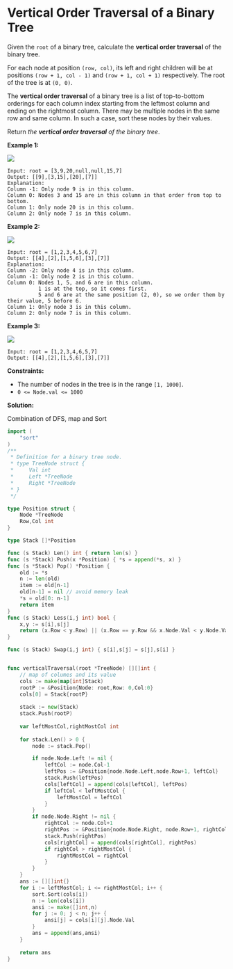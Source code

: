 # Vertical Order Traversal of a Binary Tree

Given the  `root`  of a binary tree, calculate the  **vertical order traversal**  of the binary tree.

For each node at position  `(row, col)`, its left and right children will be at positions  `(row + 1, col - 1)`  and  `(row + 1, col + 1)`  respectively. The root of the tree is at  `(0, 0)`.

The  **vertical order traversal**  of a binary tree is a list of top-to-bottom orderings for each column index starting from the leftmost column and ending on the rightmost column. There may be multiple nodes in the same row and same column. In such a case, sort these nodes by their values.

Return  _the  **vertical order traversal**  of the binary tree_.

**Example 1:**

![](https://assets.leetcode.com/uploads/2021/01/29/vtree1.jpg)

	Input: root = [3,9,20,null,null,15,7]
	Output: [[9],[3,15],[20],[7]]
	Explanation:
	Column -1: Only node 9 is in this column.
	Column 0: Nodes 3 and 15 are in this column in that order from top to bottom.
	Column 1: Only node 20 is in this column.
	Column 2: Only node 7 is in this column.

**Example 2:**

![](https://assets.leetcode.com/uploads/2021/01/29/vtree2.jpg)

	Input: root = [1,2,3,4,5,6,7]
	Output: [[4],[2],[1,5,6],[3],[7]]
	Explanation:
	Column -2: Only node 4 is in this column.
	Column -1: Only node 2 is in this column.
	Column 0: Nodes 1, 5, and 6 are in this column.
	          1 is at the top, so it comes first.
	          5 and 6 are at the same position (2, 0), so we order them by their value, 5 before 6.
	Column 1: Only node 3 is in this column.
	Column 2: Only node 7 is in this column.

**Example 3:**

![](https://assets.leetcode.com/uploads/2021/01/29/vtree3.jpg)

	Input: root = [1,2,3,4,6,5,7]
	Output: [[4],[2],[1,5,6],[3],[7]]

**Constraints:**

-   The number of nodes in the tree is in the range  `[1, 1000]`.
-   `0 <= Node.val <= 1000`

**Solution:**

Combination of DFS, map and Sort
```go
import (
    "sort"
)
/**
 * Definition for a binary tree node.
 * type TreeNode struct {
 *     Val int
 *     Left *TreeNode
 *     Right *TreeNode
 * }
 */

type Position struct {
    Node *TreeNode
    Row,Col int
}

type Stack []*Position

func (s Stack) Len() int { return len(s) }
func (s *Stack) Push(x *Position) { *s = append(*s, x) } 
func (s *Stack) Pop() *Position {
    old := *s
    n := len(old)
    item := old[n-1]
    old[n-1] = nil // avoid memory leak
    *s = old[0: n-1]
    return item
}
func (s Stack) Less(i,j int) bool {
    x,y := s[i],s[j]
    return (x.Row < y.Row) || (x.Row == y.Row && x.Node.Val < y.Node.Val)
}

func (s Stack) Swap(i,j int) { s[i],s[j] = s[j],s[i] }


func verticalTraversal(root *TreeNode) [][]int {
    // map of columes and its value
    cols := make(map[int]Stack)
    rootP := &Position{Node: root,Row: 0,Col:0}
    cols[0] = Stack{rootP}
    
    stack := new(Stack)
    stack.Push(rootP)
    
    var leftMostCol,rightMostCol int 
    
    for stack.Len() > 0 {
        node := stack.Pop()

        if node.Node.Left != nil {
            leftCol := node.Col-1
            leftPos := &Position{node.Node.Left,node.Row+1, leftCol}
            stack.Push(leftPos)
            cols[leftCol] = append(cols[leftCol], leftPos)
            if leftCol < leftMostCol {
                leftMostCol = leftCol
            }
        }
        if node.Node.Right != nil {
            rightCol := node.Col+1
            rightPos := &Position{node.Node.Right, node.Row+1, rightCol} 
            stack.Push(rightPos)
            cols[rightCol] = append(cols[rightCol], rightPos)
            if rightCol > rightMostCol {
                rightMostCol = rightCol
            }
        }
    }
    ans := [][]int{}
    for i := leftMostCol; i <= rightMostCol; i++ {
        sort.Sort(cols[i])
        n := len(cols[i])
        ansi := make([]int,n)
        for j := 0; j < n; j++ {
            ansi[j] = cols[i][j].Node.Val
        }
        ans = append(ans,ansi)
    }
    
    return ans
}
```
